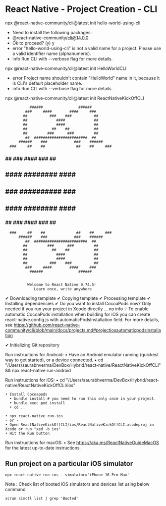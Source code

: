 # React Native - Project Creation - CLI


npx @react-native-community/cli@latest init hello-world-using-cli
- Need to install the following packages:
- @react-native-community/cli@14.0.0
- Ok to proceed? (y) y
- error "hello-world-using-cli" is not a valid name for a project. Please use a valid identifier name (alphanumeric).
- info Run CLI with --verbose flag for more details.

npx @react-native-community/cli@latest init HelloWorldCLI        
- error Project name shouldn't contain "HelloWorld" name in it, because it is CLI's default placeholder name.
- info Run CLI with --verbose flag for more details.

npx @react-native-community/cli@latest init ReactNativeKickOffCLI

                                                          
               ######                ######               
             ###     ####        ####     ###             
            ##          ###    ###          ##            
            ##             ####             ##            
            ##             ####             ##            
            ##           ##    ##           ##            
            ##         ###      ###         ##            
             ##  ########################  ##             
          ######    ###            ###    ######          
      ###     ##    ##              ##    ##     ###      
   ###         ## ###      ####      ### ##         ###   
  ##           ####      ########      ####           ##  
 ##             ###     ##########     ###             ## 
  ##           ####      ########      ####           ##  
   ###         ## ###      ####      ### ##         ###   
      ###     ##    ##              ##    ##     ###      
          ######    ###            ###    ######          
             ##  ########################  ##             
            ##         ###      ###         ##            
            ##           ##    ##           ##            
            ##             ####             ##            
            ##             ####             ##            
            ##          ###    ###          ##            
             ###     ####        ####     ###             
               ######                ######               
                                                          

              Welcome to React Native 0.74.5!                
                 Learn once, write anywhere               

✔ Downloading template
✔ Copying template
✔ Processing template
✔ Installing dependencies
✔ Do you want to install CocoaPods now? Only needed if you run your project in Xcode directly … no
info 💡 To enable automatic CocoaPods installation when building for iOS you can create react-native.config.js with automaticPodsInstallation field. 
For more details, see https://github.com/react-native-community/cli/blob/main/docs/projects.md#projectiosautomaticpodsinstallation
            
✔ Initializing Git repository

  
  Run instructions for Android:
    • Have an Android emulator running (quickest way to get started), or a device connected.
    • cd "/Users/saurabhverma/DevBox/Hybrid/react-native/ReactNativeKickOffCLI" && npx react-native run-android
  
  Run instructions for iOS:
    • cd "/Users/saurabhverma/DevBox/Hybrid/react-native/ReactNativeKickOffCLI/ios"
    
    • Install Cocoapods
      • bundle install # you need to run this only once in your project.
      • bundle exec pod install
      • cd ..
    
    • npx react-native run-ios
    - or -
    • Open ReactNativeKickOffCLI/ios/ReactNativeKickOffCLI.xcodeproj in Xcode or run "xed -b ios"
    • Hit the Run button
    
  Run instructions for macOS:
    • See https://aka.ms/ReactNativeGuideMacOS for the latest up-to-date instructions.
    

## Run project on a particular iOS simulator

```
npx react-native run-ios --simulator='iPhone 16 Pro Max'
```

Note : Check list of booted iOS simulators and devices list using below command

```
xcrun simctl list | grep 'Booted'
```